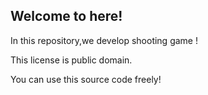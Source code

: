 ## Welcome to here!

In this repository,we develop shooting game !

This license is public domain.

You can use this source code freely!

